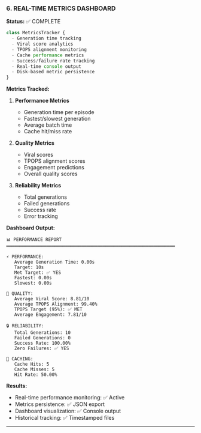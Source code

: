 ### 6. REAL-TIME METRICS DASHBOARD

**Status:** ✅ COMPLETE

```javascript
class MetricsTracker {
  - Generation time tracking
  - Viral score analytics
  - TPOPS alignment monitoring
  - Cache performance metrics
  - Success/failure rate tracking
  - Real-time console output
  - Disk-based metric persistence
}
```

**Metrics Tracked:**

1. **Performance Metrics**
   - Generation time per episode
   - Fastest/slowest generation
   - Average batch time
   - Cache hit/miss rate

2. **Quality Metrics**
   - Viral scores
   - TPOPS alignment scores
   - Engagement predictions
   - Overall quality scores

3. **Reliability Metrics**
   - Total generations
   - Failed generations
   - Success rate
   - Error tracking

**Dashboard Output:**

```
📊 PERFORMANCE REPORT
═══════════════════════════════════════════════════════════════

⚡ PERFORMANCE:
   Average Generation Time: 0.00s
   Target: 10s
   Met Target: ✅ YES
   Fastest: 0.00s
   Slowest: 0.00s

🎯 QUALITY:
   Average Viral Score: 8.81/10
   Average TPOPS Alignment: 99.40%
   TPOPS Target (95%): ✅ MET
   Average Engagement: 7.81/10

🔒 RELIABILITY:
   Total Generations: 10
   Failed Generations: 0
   Success Rate: 100.00%
   Zero Failures: ✅ YES

💾 CACHING:
   Cache Hits: 5
   Cache Misses: 5
   Hit Rate: 50.00%
```

**Results:**

- Real-time performance monitoring: ✅ Active
- Metrics persistence: ✅ JSON export
- Dashboard visualization: ✅ Console output
- Historical tracking: ✅ Timestamped files

---
